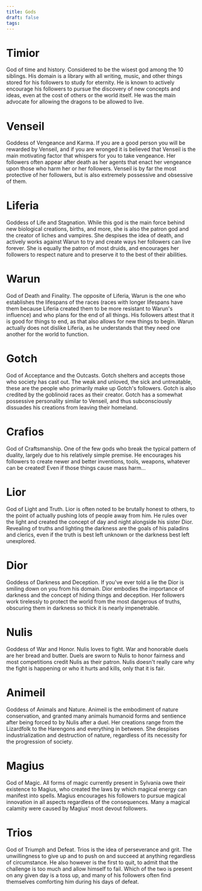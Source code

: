 ```yaml
---
title: Gods
draft: false
tags:
---
```

 

 
# Timior
God of time and history. Considered to be the wisest god among the 10 siblings. His domain is a library with all writing, music, and other things stored for his followers to study for eternity. He is known to actively encourage his followers to pursue the discovery of new concepts and ideas, even at the cost of others or the world itself. He was the main advocate for allowing the dragons to be allowed to live.
# Venseil
Goddess of Vengeance and Karma. If you are a good person you will be rewarded by Venseil, and if you are wronged it is believed that Venseil is the main motivating factor that whispers for you to take vengeance. Her followers often appear after death as her agents that enact her vengeance upon those who harm her or her followers. Venseil is by far the most protective of her followers, but is also extremely possessive and obsessive of them.
# Liferia
Goddess of Life and Stagnation. While this god is the main force behind new biological creations, births, and more, she is also the patron god and the creator of liches and vampires. She despises the idea of death, and actively works against Warun to try and create ways her followers can live forever. She is equally the patron of most druids, and encourages her followers to respect nature and to preserve it to the best of their abilities.
# Warun
God of Death and Finality. The opposite of Liferia, Warun is the one who establishes the lifespans of the races (races with longer lifespans have them because Liferia created them to be more resistant to Warun's influence) and who plans for the end of all things. His followers attest that it is good for things to end, as that also allows for new things to begin. Warun actually does not dislike Liferia, as he understands that they need one another for the world to function.
# Gotch
God of Acceptance and the Outcasts. Gotch shelters and accepts those who society has cast out. The weak and unloved, the sick and untreatable, these are the people who primarily make up Gotch's followers. Gotch is also credited by the goblinoid races as their creator. Gotch has a somewhat possessive personality similar to Venseil, and thus subconsciously dissuades his creations from leaving their homeland.
# Crafios
God of Craftsmanship. One of the few gods who break the typical pattern of duality, largely due to his relatively simple premise. He encourages his followers to create newer and better inventions, tools, weapons, whatever can be created! Even if those things cause mass harm...
# Lior
God of Light and Truth. Lior is often noted to be brutally honest to others, to the point of actually pushing lots of people away from him. He rules over the light and created the concept of day and night alongside his sister Dior. Revealing of truths and lighting the darkness are the goals of his paladins and clerics, even if the truth is best left unknown or the darkness best left unexplored.
# Dior
Goddess of Darkness and Deception. If you've ever told a lie the Dior is smiling down on you from his domain. Dior embodies the importance of darkness and the concept of hiding things and deception. Her followers work tirelessly to protect the world from the most dangerous of truths, obscuring them in darkness so thick it is nearly impenetrable.
# Nulis
Goddess of War and Honor. Nulis loves to fight. War and honorable duels are her bread and butter. Duels are sworn to Nulis to honor fairness and most competitions credit Nulis as their patron. Nulis doesn't really care why the fight is happening or who it hurts and kills, only that it is fair.
# Animeil
Goddess of Animals and Nature. Animeil is the embodiment of nature conservation, and granted many animals humanoid forms and sentience after being forced to by Nulis after a duel. Her creations range from the Lizardfolk to the Harengons and everything in between. She despises industrialization and destruction of nature, regardless of its necessity for the progression of society.
# Magius
God of Magic. All forms of magic currently present in Sylvania owe their existence to Magius, who created the laws by which magical energy can manifest into spells. Magius encourages his followers to pursue magical innovation in all aspects regardless of the consequences. Many a magical calamity were caused by Magius' most devout followers.
# Trios
God of Triumph and Defeat. Trios is the idea of perseverance and grit. The unwillingness to give up and to push on and succeed at anything regardless of circumstance. He also however is the first to quit, to admit that the challenge is too much and allow himself to fail. Which of the two is present on any given day is a toss up, and many of his followers often find themselves comforting him during his days of defeat.